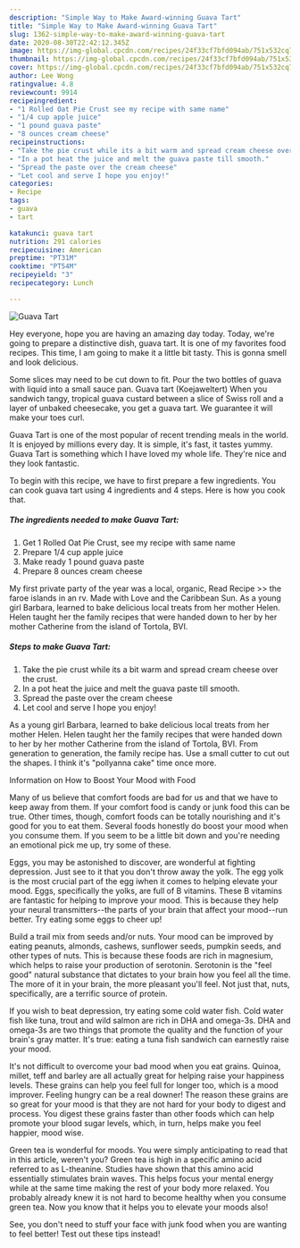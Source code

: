 ```yaml
---
description: "Simple Way to Make Award-winning Guava Tart"
title: "Simple Way to Make Award-winning Guava Tart"
slug: 1362-simple-way-to-make-award-winning-guava-tart
date: 2020-08-30T22:42:12.345Z
image: https://img-global.cpcdn.com/recipes/24f33cf7bfd094ab/751x532cq70/guava-tart-recipe-main-photo.jpg
thumbnail: https://img-global.cpcdn.com/recipes/24f33cf7bfd094ab/751x532cq70/guava-tart-recipe-main-photo.jpg
cover: https://img-global.cpcdn.com/recipes/24f33cf7bfd094ab/751x532cq70/guava-tart-recipe-main-photo.jpg
author: Lee Wong
ratingvalue: 4.8
reviewcount: 9914
recipeingredient:
- "1 Rolled Oat Pie Crust see my recipe with same name"
- "1/4 cup apple juice"
- "1 pound guava paste"
- "8 ounces cream cheese"
recipeinstructions:
- "Take the pie crust while its a bit warm and spread cream cheese over the crust."
- "In a pot heat the juice and melt the guava paste till smooth."
- "Spread the paste over the cream cheese"
- "Let cool and serve I hope you enjoy!"
categories:
- Recipe
tags:
- guava
- tart

katakunci: guava tart 
nutrition: 291 calories
recipecuisine: American
preptime: "PT31M"
cooktime: "PT54M"
recipeyield: "3"
recipecategory: Lunch

---
```



![Guava Tart](https://img-global.cpcdn.com/recipes/24f33cf7bfd094ab/751x532cq70/guava-tart-recipe-main-photo.jpg)

Hey everyone, hope you are having an amazing day today. Today, we're going to prepare a distinctive dish, guava tart. It is one of my favorites food recipes. This time, I am going to make it a little bit tasty. This is gonna smell and look delicious.

Some slices may need to be cut down to fit. Pour the two bottles of guava with liquid into a small sauce pan. Guava tart (Koejaweltert) When you sandwich tangy, tropical guava custard between a slice of Swiss roll and a layer of unbaked cheesecake, you get a guava tart. We guarantee it will make your toes curl.

Guava Tart is one of the most popular of recent trending meals in the world. It is enjoyed by millions every day. It is simple, it's fast, it tastes yummy. Guava Tart is something which I have loved my whole life. They're nice and they look fantastic.


To begin with this recipe, we have to first prepare a few ingredients. You can cook guava tart using 4 ingredients and 4 steps. Here is how you cook that.

<!--inarticleads1-->

##### The ingredients needed to make Guava Tart:

1. Get 1 Rolled Oat Pie Crust, see my recipe with same name
1. Prepare 1/4 cup apple juice
1. Make ready 1 pound guava paste
1. Prepare 8 ounces cream cheese


My first private party of the year was a local, organic, Read Recipe &gt;&gt; the faroe islands in an rv. Made with Love and the Caribbean Sun. As a young girl Barbara, learned to bake delicious local treats from her mother Helen. Helen taught her the family recipes that were handed down to her by her mother Catherine from the island of Tortola, BVI. 

<!--inarticleads2-->

##### Steps to make Guava Tart:

1. Take the pie crust while its a bit warm and spread cream cheese over the crust.
1. In a pot heat the juice and melt the guava paste till smooth.
1. Spread the paste over the cream cheese
1. Let cool and serve I hope you enjoy!


As a young girl Barbara, learned to bake delicious local treats from her mother Helen. Helen taught her the family recipes that were handed down to her by her mother Catherine from the island of Tortola, BVI. From generation to generation, the family recipe has. Use a small cutter to cut out the shapes. I think it&#39;s &#34;pollyanna cake&#34; time once more. 

Information on How to Boost Your Mood with Food


Many of us believe that comfort foods are bad for us and that we have to keep away from them. If your comfort food is candy or junk food this can be true. Other times, though, comfort foods can be totally nourishing and it's good for you to eat them. Several foods honestly do boost your mood when you consume them. If you seem to be a little bit down and you're needing an emotional pick me up, try some of these.

Eggs, you may be astonished to discover, are wonderful at fighting depression. Just see to it that you don't throw away the yolk. The egg yolk is the most crucial part of the egg iwhen it comes to helping elevate your mood. Eggs, specifically the yolks, are full of B vitamins. These B vitamins are fantastic for helping to improve your mood. This is because they help your neural transmitters--the parts of your brain that affect your mood--run better. Try eating some eggs to cheer up!

Build a trail mix from seeds and/or nuts. Your mood can be improved by eating peanuts, almonds, cashews, sunflower seeds, pumpkin seeds, and other types of nuts. This is because these foods are rich in magnesium, which helps to raise your production of serotonin. Serotonin is the "feel good" natural substance that dictates to your brain how you feel all the time. The more of it in your brain, the more pleasant you'll feel. Not just that, nuts, specifically, are a terrific source of protein.

If you wish to beat depression, try eating some cold water fish. Cold water fish like tuna, trout and wild salmon are rich in DHA and omega-3s. DHA and omega-3s are two things that promote the quality and the function of your brain's gray matter. It's true: eating a tuna fish sandwich can earnestly raise your mood. 

It's not difficult to overcome your bad mood when you eat grains. Quinoa, millet, teff and barley are all actually great for helping raise your happiness levels. These grains can help you feel full for longer too, which is a mood improver. Feeling hungry can be a real downer! The reason these grains are so great for your mood is that they are not hard for your body to digest and process. You digest these grains faster than other foods which can help promote your blood sugar levels, which, in turn, helps make you feel happier, mood wise.

Green tea is wonderful for moods. You were simply anticipating to read that in this article, weren't you? Green tea is high in a specific amino acid referred to as L-theanine. Studies have shown that this amino acid essentially stimulates brain waves. This helps focus your mental energy while at the same time making the rest of your body more relaxed. You probably already knew it is not hard to become healthy when you consume green tea. Now you know that it helps you to elevate your moods also!

See, you don't need to stuff your face with junk food when you are wanting to feel better! Test out  these tips  instead!

